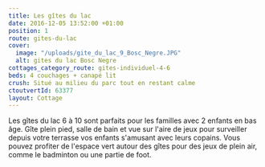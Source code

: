 ```yaml
---
title: Les gîtes du lac
date: 2016-12-05 13:52:00 +01:00
position: 1
route: gites-du-lac
cover:
  image: "/uploads/gite_du_lac_9_Bosc_Negre.JPG"
  alt: gites du lac Bosc Negre
cottages_category_route: gites-individuel-4-6
beds: 4 couchages + canapé lit
crush: Situé au milieu du parc tout en restant calme
ctoutvertId: 63377
layout: Cottage
---
```


Les gîtes du lac 6 à 10 sont parfaits pour les familles avec 2 enfants en bas âge. Gîte plein pied, salle de bain et vue sur l'aire de jeux pour surveiller depuis votre terrasse vos enfants s'amusant avec leurs copains. Vous pouvez profiter de l'espace vert autour des gîtes pour des jeux de plein air, comme le badminton ou une partie de foot.